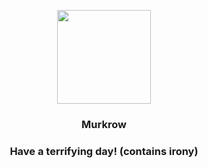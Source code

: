 <p align="center">
    <img src="https://raw.githubusercontent.com/PokeAPI/sprites/master/sprites/pokemon/198.png" width="150" height="150">
</p>
<h3 align="center"> <b>Murkrow</b></h3>
<h3 align="center">Have a terrifying day! (contains irony)</h3>

